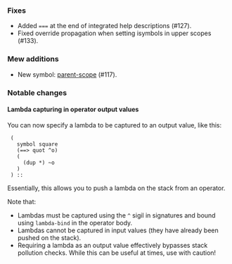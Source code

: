 
### Fixes

* Added `===` at the end of integrated help descriptions (#127).
* Fixed override propagation when setting isymbols in upper scopes (#133).

### Mew additions
 
* New symbol: [parent-scope](https://min-lang.org/reference-lang/#op-parent-scope) (#117).

### Notable changes

#### Lambda capturing in operator output values

You can now specify a lambda to be captured to an output value, like this:

     (
       symbol square
       (==> quot ^o)
       (
         (dup *) ~o
       )
     ) ::
     
Essentially, this allows you to push a lambda on the stack from an operator.

Note that:
* Lambdas must be captured using the `^` sigil in signatures and bound using `lambda-bind` in the operator body.
* Lambdas cannot be captured in input values (they have already been pushed on the stack).
* Requiring a lambda as an output value effectively bypasses stack pollution checks. While this can be useful at times, use with caution!
